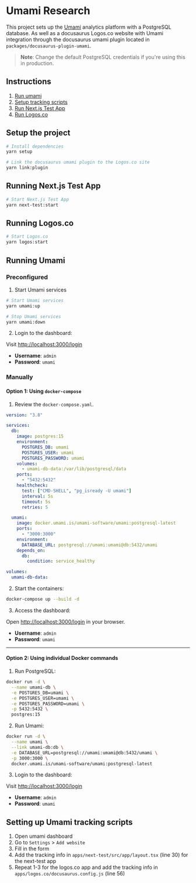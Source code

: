 # Umami Research

This project sets up the [Umami](https://umami.is/) analytics platform with a PostgreSQL database. As well as a docusaurus Logos.co website with Umami integration through the docusaurus umami plugin located in `packages/docusaurus-plugin-umami`.

> **Note**: Change the default PostgreSQL credentials if you're using this in production.

## Instructions

1. [Run umami](#running-umami)
2. [Setup tracking scripts](#setting-up-umami-tracking-scripts)
3. [Run Next.js Test App](#running-nextjs-test-app)
4. [Run Logos.co](#running-logosco)

## Setup the project

```bash
# Install dependencies
yarn setup

# Link the docusaurus umami plugin to the Logos.co site
yarn link:plugin
```

## Running Next.js Test App

```bash
# Start Next.js Test App
yarn next-test:start
```

## Running Logos.co

```bash
# Start Logos.co
yarn logos:start
```

## Running Umami

### Preconfigured

1. Start Umami services

```bash
# Start Umami services
yarn umami:up

# Stop Umami services
yarn umami:down
```

2. Login to the dashboard:

Visit [http://localhost:3000/login](http://localhost:3000/login)

- **Username**: `admin`
- **Password**: `umami`

### Manually

#### Option 1: Using `docker-compose`

1. Review the `docker-compose.yaml`.

```yaml
version: "3.8"

services:
  db:
    image: postgres:15
    environment:
      POSTGRES_DB: umami
      POSTGRES_USER: umami
      POSTGRES_PASSWORD: umami
    volumes:
      - umami-db-data:/var/lib/postgresql/data
    ports:
      - "5432:5432"
    healthcheck:
      test: ["CMD-SHELL", "pg_isready -U umami"]
      interval: 5s
      timeout: 5s
      retries: 5

  umami:
    image: docker.umami.is/umami-software/umami:postgresql-latest
    ports:
      - "3000:3000"
    environment:
      DATABASE_URL: postgresql://umami:umami@db:5432/umami
    depends_on:
      db:
        condition: service_healthy

volumes:
  umami-db-data:
```

2. Start the containers:

```bash
docker-compose up --build -d
```

3. Access the dashboard:

Open [http://localhost:3000/login](http://localhost:3000/login) in your browser.

- **Username**: `admin`
- **Password**: `umami`

---

#### Option 2: Using individual Docker commands

1. Run PostgreSQL:

```bash
docker run -d \
  --name umami-db \
  -e POSTGRES_DB=umami \
  -e POSTGRES_USER=umami \
  -e POSTGRES_PASSWORD=umami \
  -p 5432:5432 \
  postgres:15
```

2. Run Umami:

```bash
docker run -d \
  --name umami \
  --link umami-db:db \
  -e DATABASE_URL=postgresql://umami:umami@db:5432/umami \
  -p 3000:3000 \
  docker.umami.is/umami-software/umami:postgresql-latest
```

3. Login to the dashboard:

Visit [http://localhost:3000/login](http://localhost:3000/login)

- **Username**: `admin`
- **Password**: `umami`

## Setting up Umami tracking scripts

1. Open umami dashboard
2. Go to `Settings` > `Add website`
3. Fill in the form
4. Add the tracking info in `apps/next-test/src/app/layout.tsx` (line 30) for the next-test app
5. Repeat 1-3 for the logos.co app and add the tracking info in `apps/logos.co/docusaurus.config.js` (line 56)

